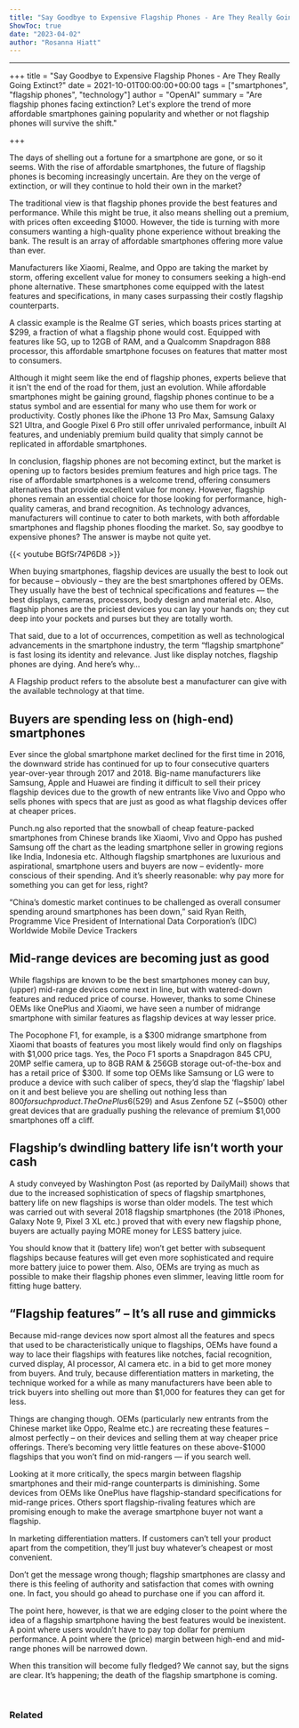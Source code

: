 ```yaml
---
title: "Say Goodbye to Expensive Flagship Phones - Are They Really Going Extinct?"
ShowToc: true 
date: "2023-04-02"
author: "Rosanna Hiatt"
---
```

*****
+++
title = "Say Goodbye to Expensive Flagship Phones - Are They Really Going Extinct?"
date = 2021-10-01T00:00:00+00:00
tags = ["smartphones", "flagship phones", "technology"]
author = "OpenAI"
summary = "Are flagship phones facing extinction? Let's explore the trend of more affordable smartphones gaining popularity and whether or not flagship phones will survive the shift."

+++

The days of shelling out a fortune for a smartphone are gone, or so it seems. With the rise of affordable smartphones, the future of flagship phones is becoming increasingly uncertain. Are they on the verge of extinction, or will they continue to hold their own in the market?

The traditional view is that flagship phones provide the best features and performance. While this might be true, it also means shelling out a premium, with prices often exceeding $1000. However, the tide is turning with more consumers wanting a high-quality phone experience without breaking the bank. The result is an array of affordable smartphones offering more value than ever.

Manufacturers like Xiaomi, Realme, and Oppo are taking the market by storm, offering excellent value for money to consumers seeking a high-end phone alternative. These smartphones come equipped with the latest features and specifications, in many cases surpassing their costly flagship counterparts.

A classic example is the Realme GT series, which boasts prices starting at $299, a fraction of what a flagship phone would cost. Equipped with features like 5G, up to 12GB of RAM, and a Qualcomm Snapdragon 888 processor, this affordable smartphone focuses on features that matter most to consumers.

Although it might seem like the end of flagship phones, experts believe that it isn't the end of the road for them, just an evolution. While affordable smartphones might be gaining ground, flagship phones continue to be a status symbol and are essential for many who use them for work or productivity. Costly phones like the iPhone 13 Pro Max, Samsung Galaxy S21 Ultra, and Google Pixel 6 Pro still offer unrivaled performance, inbuilt AI features, and undeniably premium build quality that simply cannot be replicated in affordable smartphones.

In conclusion, flagship phones are not becoming extinct, but the market is opening up to factors besides premium features and high price tags. The rise of affordable smartphones is a welcome trend, offering consumers alternatives that provide excellent value for money. However, flagship phones remain an essential choice for those looking for performance, high-quality cameras, and brand recognition. As technology advances, manufacturers will continue to cater to both markets, with both affordable smartphones and flagship phones flooding the market. So, say goodbye to expensive phones? The answer is maybe not quite yet.

{{< youtube BGfSr74P6D8 >}} 



When buying smartphones, flagship devices are usually the best to look out for because – obviously – they are the best smartphones offered by OEMs. They usually have the best of technical specifications and features — the best displays, cameras, processors, body design and material etc. Also, flagship phones are the priciest devices you can lay your hands on; they cut deep into your pockets and purses but they are totally worth.
 
That said, due to a lot of occurrences, competition as well as technological advancements in the smartphone industry, the term “flagship smartphone” is fast losing its identity and relevance. Just like display notches, flagship phones are dying. And here’s why…
 
A Flagship product refers to the absolute best a manufacturer can give with the available technology at that time.
 
## Buyers are spending less on (high-end) smartphones
 
Ever since the global smartphone market declined for the first time in 2016, the downward stride has continued for up to four consecutive quarters year-over-year through 2017 and 2018. Big-name manufacturers like Samsung, Apple and Huawei are finding it difficult to sell their pricey flagship devices due to the growth of new entrants like Vivo and Oppo who sells phones with specs that are just as good as what flagship devices offer at cheaper prices.
 
Punch.ng also reported that the snowball of cheap feature-packed smartphones from Chinese brands like Xiaomi, Vivo and Oppo has pushed Samsung off the chart as the leading smartphone seller in growing regions like India, Indonesia etc. Although flagship smartphones are luxurious and aspirational, smartphone users and buyers are now – evidently- more conscious of their spending. And it’s sheerly reasonable: why pay more for something you can get for less, right?
 
“China’s domestic market continues to be challenged as overall consumer spending around smartphones has been down,” said Ryan Reith, Programme Vice President of International Data Corporation’s (IDC) Worldwide Mobile Device Trackers
 
## Mid-range devices are becoming just as good
 
While flagships are known to be the best smartphones money can buy, (upper) mid-range devices come next in line, but with watered-down features and reduced price of course. However, thanks to some Chinese OEMs like OnePlus and Xiaomi, we have seen a number of midrange smartphone with similar features as flagship devices at way lesser price.
 
The Pocophone F1, for example, is a $300 midrange smartphone from Xiaomi that boasts of features you most likely would find only on flagships with $1,000 price tags. Yes, the Poco F1 sports a Snapdragon 845 CPU, 20MP selfie camera, up to 8GB RAM & 256GB storage out-of-the-box and has a retail price of $300. If some top OEMs like Samsung or LG were to produce a device with such caliber of specs, they’d slap the ‘flagship’ label on it and best believe you are shelling out nothing less than $800 for such product. The OnePlus 6 ($529) and Asus Zenfone 5Z (~$500) other great devices that are gradually pushing the relevance of premium $1,000 smartphones off a cliff.
 
## Flagship’s dwindling battery life isn’t worth your cash
 
A study conveyed by Washington Post (as reported by DailyMail) shows that due to the increased sophistication of specs of flagship smartphones, battery life on new flagships is worse than older models. The test which was carried out with several 2018 flagship smartphones (the 2018 iPhones, Galaxy Note 9, Pixel 3 XL etc.) proved that with every new flagship phone, buyers are actually paying MORE money for LESS battery juice.
 
You should know that it (battery life) won’t get better with subsequent flagships because features will get even more sophisticated and require more battery juice to power them. Also, OEMs are trying as much as possible to make their flagship phones even slimmer, leaving little room for fitting huge battery.
 
## “Flagship features” – It’s all ruse and gimmicks
 
Because mid-range devices now sport almost all the features and specs that used to be characteristically unique to flagships, OEMs have found a way to lace their flagships with features like notches, facial recognition, curved display, AI processor, AI camera etc. in a bid to get more money from buyers. And truly, because differentiation matters in marketing, the technique worked for a while as many manufacturers have been able to trick buyers into shelling out more than $1,000 for features they can get for less.
 
Things are changing though. OEMs (particularly new entrants from the Chinese market like Oppo, Realme etc.) are recreating these features – almost perfectly – on their devices and selling them at way cheaper price offerings. There’s becoming very little features on these above-$1000 flagships that you won’t find on mid-rangers — if you search well.
 
Looking at it more critically, the specs margin between flagship smartphones and their mid-range counterparts is diminishing. Some devices from OEMs like OnePlus have flagship-standard specifications for mid-range prices. Others sport flagship-rivaling features which are promising enough to make the average smartphone buyer not want a flagship.
 
In marketing differentiation matters. If customers can’t tell your product apart from the competition, they’ll just buy whatever’s cheapest or most convenient.
 
Don’t get the message wrong though; flagship smartphones are classy and there is this feeling of authority and satisfaction that comes with owning one. In fact, you should go ahead to purchase one if you can afford it.
 
The point here, however, is that we are edging closer to the point where the idea of a flagship smartphone having the best features would be inexistent. A point where users wouldn’t have to pay top dollar for premium performance. A point where the (price) margin between high-end and mid-range phones will be narrowed down.
 
When this transition will become fully fledged? We cannot say, but the signs are clear. It’s happening; the death of the flagship smartphone is coming.
 
 
 

 
### Related



